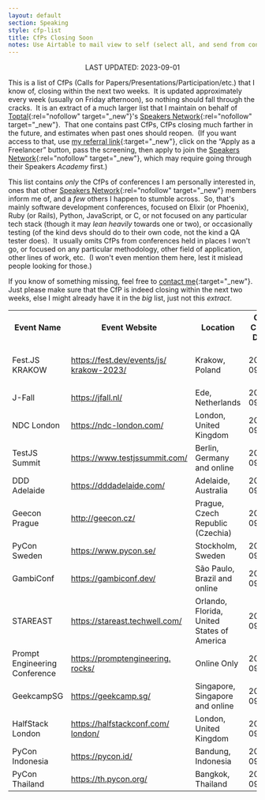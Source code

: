 ```yaml
---
layout: default
section: Speaking
style: cfp-list
title: CfPs Closing Soon
notes: Use Airtable to mail view to self (select all, and send from context menu), copy table from email, remove styling, and update date.
---
```


<center>LAST UPDATED: 2023-09-01</center>

This is a list of CfPs
(Calls for Papers/Presentations/Participation/etc.)
that I know of,
closing within the next two weeks.&nbsp;
It is updated approximately every week
(usually on Friday afternoon),
so nothing should fall through the cracks.&nbsp;
It is an extract of a much larger list
that I maintain on behalf of
[Toptal](https://www.toptal.com/#accept-only-candid-coders){:rel="nofollow" target="_new"}'s
[Speakers Network](https://www.toptal.com/community/speakers){:rel="nofollow" target="_new"}.&nbsp;
That one contains past CfPs,
CfPs closing much farther in the future,
and estimates when past ones should reopen.&nbsp;
(If you want access to that, use
[my referral link](https://www.toptal.com/#accept-only-candid-coders){:target="_new"},
click on the “Apply as a Freelancer” button,
pass the screening,
then apply to join the 
[Speakers Network](https://www.toptal.com/community/speakers){:rel="nofollow" target="_new"},
which may require going through their Speakers _Academy_ first.)

This list contains _only_
the CfPs of conferences I am personally interested in,
ones that other
[Speakers Network](https://www.toptal.com/community/speakers){:rel="nofollow" target="_new"} members inform me of,
and a _few_ others I happen to stumble across.&nbsp;
So, that's mainly software development conferences,
focused on Elixir (or Phoenix), Ruby (or Rails), Python, JavaScript, or C,
or not focused on any particular tech stack
(though it may _lean heavily_ towards one or two),
or occasionally testing
(of the kind devs should do to their own code,
not the kind a QA tester does).&nbsp;
It usually omits CfPs from conferences
held in places I won't go,
or focused on any particular
methodology, other field of application, other lines of work, etc.&nbsp;
(I won't even mention them here,
lest it mislead people looking for those.)

If you know of something missing, feel free to
[contact me](/contact){:target="_new"}.&nbsp;
Just please make sure that
the CfP is indeed closing within the next two weeks,
else I might already have it in the _big_ list, just not this _extract_.

<table>
  <tbody>
    <tr>
      <th>Event Name</th>
      <th>Event Website</th>
      <th>Location</th>
      <th>CFP Close Date</th>
      <th>Estimated?</th>
      <th>Event Date</th>
      <th>CFP Link</th>
    </tr>
    <tr>
      <td>
        <div>Fest.JS KRAKOW</div>
      </td>
      <td>
        <div>
          <a href="https://fest.dev/events/js/krakow-2023/" target="_blank">https://fest.dev/events/js/<wbr>krakow-2023/</a>
        </div>
      </td>
      <td>
        <div>Krakow, Poland</div>
      </td>
      <td>
        <div>2023-09-01</div>
      </td>
      <td>
      </td>
      <td>
        <div>2023-11-18</div>
      </td>
      <td>
        <div>
          <a href="https://docs.google.com/forms/d/1OPrfCEnCh_PHYZnFmeh5ufXQvxzOr4IMs_O8ale4ovs" target="_blank">https://docs.google.com/forms/<wbr>d/1OPrfCEnCh_<wbr>PHYZnFmeh5ufXQvxzOr4IMs_<wbr>O8ale4ovs</a>
        </div>
      </td>
    </tr>
    <tr>
      <td>
        <div>J-Fall</div>
      </td>
      <td>
        <div>
          <a href="https://jfall.nl/" target="_blank">https://jfall.nl/</a>
        </div>
      </td>
      <td>
        <div>Ede, Netherlands</div>
      </td>
      <td>
        <div>2023-09-01</div>
      </td>
      <td>
      </td>
      <td>
        <div>2023-11-09</div>
      </td>
      <td>
        <div>
          <a href="https://sessionize.com/jfall23/" target="_blank">https://sessionize.com/<wbr>jfall23/</a>
        </div>
      </td>
    </tr>
    <tr>
      <td>
        <div>NDC London</div>
      </td>
      <td>
        <div>
          <a href="https://ndc-london.com/" target="_blank">https://ndc-london.com/</a>
        </div>
      </td>
      <td>
        <div>London, United Kingdom</div>
      </td>
      <td>
        <div>2023-09-01</div>
      </td>
      <td>
      </td>
      <td>
        <div>2024-01-31</div>
      </td>
      <td>
        <div>
          <a href="https://ndclondon.com/call-for-papers" target="_blank">https://ndclondon.com/call-<wbr>for-papers</a>
        </div>
      </td>
    </tr>
    <tr>
      <td>
        <div>TestJS Summit</div>
      </td>
      <td>
        <div>
          <a href="https://www.testjssummit.com/" target="_blank">https://www.testjssummit.com/</a>
        </div>
      </td>
      <td>
        <div>Berlin, Germany and online</div>
      </td>
      <td>
        <div>2023-09-01</div>
      </td>
      <td>
      </td>
      <td>
        <div>2023-12-07</div>
      </td>
      <td>
        <div>
          <a href="https://forms.gle/3qEJvAwTyAyF262q8" target="_blank">https://forms.gle/<wbr>3qEJvAwTyAyF262q8</a>
        </div>
      </td>
    </tr>
    <tr>
      <td>
        <div>DDD Adelaide</div>
      </td>
      <td>
        <div>
          <a href="https://dddadelaide.com/" target="_blank">https://dddadelaide.com/</a>
        </div>
      </td>
      <td>
        <div>Adelaide, Australia</div>
      </td>
      <td>
        <div>2023-09-06</div>
      </td>
      <td>
      </td>
      <td>
        <div>2023-11-18</div>
      </td>
      <td>
        <div>
          <a href="https://dddadelaide.com/cfp" target="_blank">https://dddadelaide.com/cfp</a>
        </div>
      </td>
    </tr>
    <tr>
      <td>
        <div>Geecon Prague</div>
      </td>
      <td>
        <div>
          <a href="http://geecon.cz/" target="_blank">http://geecon.cz/</a>
        </div>
      </td>
      <td>
        <div>Prague, Czech Republic (Czechia)</div>
      </td>
      <td>
        <div>2023-09-08</div>
      </td>
      <td>
      </td>
      <td>
        <div>2023-10-19</div>
      </td>
      <td>
        <div>
          <a href="https://2023.geecon.cz/cfp/" target="_blank">https://2023.geecon.cz/cfp/</a>
        </div>
      </td>
    </tr>
    <tr>
      <td>
        <div>PyCon Sweden</div>
      </td>
      <td>
        <div>
          <a href="https://www.pycon.se/" target="_blank">https://www.pycon.se/</a>
        </div>
      </td>
      <td>
        <div>Stockholm, Sweden</div>
      </td>
      <td>
        <div>2023-09-09</div>
      </td>
      <td>
        <div>⚑</div>
      </td>
      <td>
        <div>2023-11-09</div>
      </td>
      <td>
        <div>
          <a href="https://forms.gle/uphcn4JwLVnmM78M7" target="_blank">https://forms.gle/<wbr>uphcn4JwLVnmM78M7</a>
        </div>
      </td>
    </tr>
    <tr>
      <td>
        <div>GambiConf</div>
      </td>
      <td>
        <div>
          <a href="https://gambiconf.dev/" target="_blank">https://gambiconf.dev/</a>
        </div>
      </td>
      <td>
        <div>São Paulo, Brazil and online</div>
      </td>
      <td>
        <div>2023-09-10</div>
      </td>
      <td>
      </td>
      <td>
        <div>2023-11-25</div>
      </td>
      <td>
        <div>
          <a href="https://gambiconf.dev/cfp" target="_blank">https://gambiconf.dev/cfp</a>
        </div>
      </td>
    </tr>
    <tr>
      <td>
        <div>STAREAST</div>
      </td>
      <td>
        <div>
          <a href="https://stareast.techwell.com/" target="_blank">https://stareast.techwell.com/</a>
        </div>
      </td>
      <td>
        <div>Orlando, Florida, United States of America</div>
      </td>
      <td>
        <div>2023-09-10</div>
      </td>
      <td>
      </td>
      <td>
        <div>2024-04-28</div>
      </td>
      <td>
        <div>
          <a href="https://stareast.techwell.com/speak-stareast" target="_blank">https://stareast.techwell.com/<wbr>speak-stareast</a>
        </div>
      </td>
    </tr>
    <tr>
      <td>
        <div>Prompt Engineering Conference</div>
      </td>
      <td>
        <div>
          <a href="https://promptengineering.rocks/" target="_blank">https://promptengineering.<wbr>rocks/</a>
        </div>
      </td>
      <td>
        <div>Online Only</div>
      </td>
      <td>
        <div>2023-09-12</div>
      </td>
      <td>
      </td>
      <td>
        <div>2023-10-12</div>
      </td>
      <td>
        <div>
          <a href="https://sessionize.com/prompt-engineering-conference-2023" target="_blank">https://sessionize.com/prompt-<wbr>engineering-conference-2023</a>
        </div>
      </td>
    </tr>
    <tr>
      <td>
        <div>GeekcampSG</div>
      </td>
      <td>
        <div>
          <a href="https://geekcamp.sg/" target="_blank">https://geekcamp.sg/</a>
        </div>
      </td>
      <td>
        <div>Singapore, Singapore and online</div>
      </td>
      <td>
        <div>2023-09-14</div>
      </td>
      <td>
      </td>
      <td>
        <div>2023-10-14</div>
      </td>
      <td>
        <div>
          <a href="https://sessionize.com/geekcampsg2023" target="_blank">https://sessionize.com/<wbr>geekcampsg2023</a>
        </div>
      </td>
    </tr>
    <tr>
      <td>
        <div>HalfStack London</div>
      </td>
      <td>
        <div>
          <a href="https://halfstackconf.com/london/" target="_blank">https://halfstackconf.com/<wbr>london/</a>
        </div>
      </td>
      <td>
        <div>London, United Kingdom</div>
      </td>
      <td>
        <div>2023-09-15</div>
      </td>
      <td>
        <div>⚑</div>
      </td>
      <td>
        <div>2023-11-15</div>
      </td>
      <td>
        <div>
          <a href="https://halfstackconf.com/cfp/" target="_blank">https://halfstackconf.com/cfp/</a>
        </div>
      </td>
    </tr>
    <tr>
      <td>
        <div>PyCon Indonesia</div>
      </td>
      <td>
        <div>
          <a href="https://pycon.id/" target="_blank">https://pycon.id/</a>
        </div>
      </td>
      <td>
        <div>Bandung, Indonesia</div>
      </td>
      <td>
        <div>2023-09-15</div>
      </td>
      <td>
      </td>
      <td>
        <div>2023-11-18</div>
      </td>
      <td>
        <div>
          <a href="https://pycon.id/cfp" target="_blank">https://pycon.id/cfp</a>
        </div>
      </td>
    </tr>
    <tr>
      <td>
        <div>PyCon Thailand</div>
      </td>
      <td>
        <div>
          <a href="https://th.pycon.org/" target="_blank">https://th.pycon.org/</a>
        </div>
      </td>
      <td>
        <div>Bangkok, Thailand</div>
      </td>
      <td>
        <div>2023-09-15</div>
      </td>
      <td>
      </td>
      <td>
        <div>2023-12-15</div>
      </td>
      <td>
        <div>
          <a href="https://www.papercall.io/pyconth2023" target="_blank">https://www.papercall.io/<wbr>pyconth2023</a>
        </div>
      </td>
    </tr>
  </tbody>
</table>
